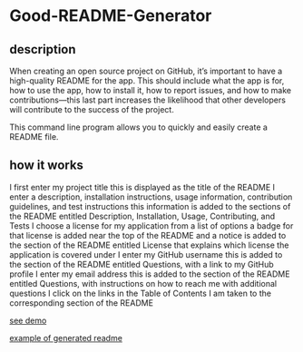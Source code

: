 # Good-README-Generator


## description
When creating an open source project on GitHub, it’s important to have a high-quality README for the app. This should include what the app is for, how to use the app, how to install it, how to report issues, and how to make contributions&mdash;this last part increases the likelihood that other developers will contribute to the success of the project. 

This command line program allows you to quickly and easily create a README file.


## how it works

I first enter my project title
this is displayed as the title of the README
I enter a description, installation instructions, usage information, contribution guidelines, and test instructions
this information is added to the sections of the README entitled Description, Installation, Usage, Contributing, and Tests
I choose a license for my application from a list of options
a badge for that license is added near the top of the README and a notice is added to the section of the README entitled License that explains which license the application is covered under
I enter my GitHub username
this is added to the section of the README entitled Questions, with a link to my GitHub profile
I enter my email address
this is added to the section of the README entitled Questions, with instructions on how to reach me with additional questions
I click on the links in the Table of Contents
I am taken to the corresponding section of the README


[see demo](https://drive.google.com/drive/folders/1Qh0TFGGYhYa3JlXcV3AvVcgPbKPt_7SX?usp=sharing)

[example of generated readme](./img.png?raw=true)